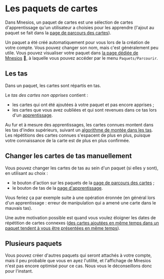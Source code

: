 ﻿---
nav_order: 6
permalink: /deck.html
---

# Les paquets de cartes

Dans Mnesios, un paquet de cartes est une sélection de cartes d'apprentissage qu'un utilisateur a choisies pour les apprendre (l'ajout au paquet se fait dans la [page de parcours des cartes](search.md)).

Un paquet a été créé automatiquement pour vous lors de la création de votre compte. Vous pouvez changer son nom, mais c'est généralement peu utile. Vous pouvez visualiser votre paquet dans [la page dédiée de Mnesios](https://www.mnesios.com/Decks)&nbsp;🐘, à laquelle vous pouvez accéder par le menu `Paquets/Parcourir`.

## Les tas

Dans un paquet, les cartes sont répartis en tas.

Le _tas des cartes non apprises_ contient :

- les cartes qui ont été ajoutées à votre paquet et pas encore apprises ;
- les cartes que vous avez oubliées et qui sont revenues dans ce tas lors d'un [apprentissage](learn.md).

Au fur et à mesure des apprentissages, les cartes connues montent dans les tas d'index supérieurs, suivant un [algorithme de montée dans les tas](heaping.md). Les répétitions des cartes connues s'espacent de plus en plus, puisque votre connaissance de la carte est de plus en plus confirmée.

## Changer les cartes de tas manuellement

Vous pouvez changer les cartes de tas au sein d'un paquet (si elles y sont), en utilisant au choix :

- le bouton d'action sur les paquets <i class="fas fa-inbox"></i> de la [page de parcours des cartes](search.md) ;
- le bouton de tas de la [page d'apprentissage](learn.md).

Vous feriez ça par exemple suite à une opération éronnée (en général lors d'un apprentissage : erreur de manipulation qui a amené une carte dans le mauvais tas).

Une autre motivation possible est quand vous voulez éloigner les dates de répétition de cartes connexes ([des cartes ajoutées en même temps dans un paquet tendent à vous être présentées en même temps](heaping.md)).

## Plusieurs paquets

Vous pouvez créer d'autres paquets qui seront attachés à votre compte, mais il peu probable que vous en ayez l'utilité, et l'affichage de Mnesios n'est pas encore optimisé pour ce cas. Nous vous le déconseillons donc pour l'instant.
